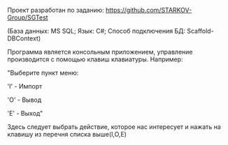 Проект разработан по заданию: https://github.com/STARKOV-Group/SGTest

(База данных: MS SQL;  Язык: C#;  Способ подключения БД: Scaffold-DBContext)



Программа является консольным приложением, управление производится с помощью клавиш клавиатуры.
Например: 

"Выберите пункт меню:

'I' - Импорт

'O' - Вывод

'E' - Выход"

Здесь следует выбрать действие, которое нас интересует и нажать на клавишу из перечня списка выше(I,O,E)
